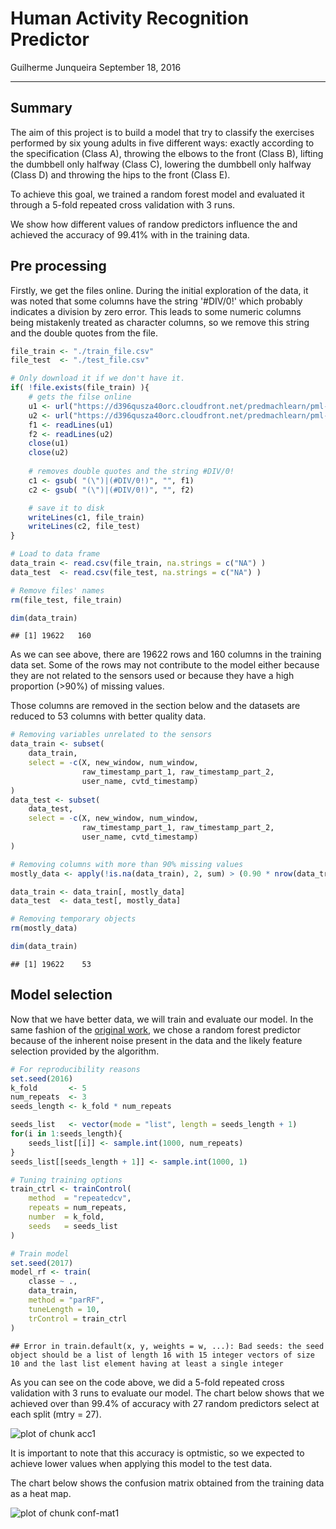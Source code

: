 # Human Activity Recognition Predictor

Guilherme Junqueira
September 18, 2016

---

## Summary

The aim of this project is to build a model that try to classify the exercises 
performed by six young adults in five different ways: exactly according to the 
specification (Class A), throwing the elbows to the front (Class B), 
lifting the dumbbell only halfway (Class C), lowering the dumbbell only halfway 
(Class D) and throwing the hips to the front (Class E).

To achieve this goal, we trained a random forest model and evaluated it through 
a 5-fold repeated cross validation with 3 runs.

We show how different values of randow predictors influence the and achieved 
the accuracy of 99.41% with in the training data.

## Pre processing



Firstly, we get the files online. During the initial exploration of the data, it 
was noted that some columns have the string '\#DIV/0!' which probably indicates 
a division by zero error. This leads to some numeric columns being mistakenly 
treated as character columns, so we remove this string and the double quotes 
from the file.


```r
file_train <- "./train_file.csv"
file_test  <- "./test_file.csv"

# Only download it if we don't have it.
if( !file.exists(file_train) ){
    # gets the filse online
    u1 <- url("https://d396qusza40orc.cloudfront.net/predmachlearn/pml-training.csv")
    u2 <- url("https://d396qusza40orc.cloudfront.net/predmachlearn/pml-testing.csv")
    f1 <- readLines(u1)
    f2 <- readLines(u2)
    close(u1)
    close(u2)
    
    # removes double quotes and the string #DIV/0!
    c1 <- gsub( "(\")|(#DIV/0!)", "", f1)
    c2 <- gsub( "(\")|(#DIV/0!)", "", f2)

    # save it to disk
    writeLines(c1, file_train)
    writeLines(c2, file_test)
}

# Load to data frame
data_train <- read.csv(file_train, na.strings = c("NA") )
data_test  <- read.csv(file_test, na.strings = c("NA") )

# Remove files' names
rm(file_test, file_train)

dim(data_train)
```

```
## [1] 19622   160
```

As we can see above, there are 19622 rows and 160 columns in the training data 
set. Some of the rows may not contribute to the model either because they are 
not related to the sensors used or because they have a high proportion (>90%) 
of missing values.

Those columns are removed in the section below and the datasets are reduced to 
53 columns with better quality data. 


```r
# Removing variables unrelated to the sensors
data_train <- subset(
    data_train,
    select = -c(X, new_window, num_window,
                raw_timestamp_part_1, raw_timestamp_part_2,
                user_name, cvtd_timestamp)
)
data_test <- subset(
    data_test,
    select = -c(X, new_window, num_window,
                raw_timestamp_part_1, raw_timestamp_part_2,
                user_name, cvtd_timestamp)
)

# Removing columns with more than 90% missing values
mostly_data <- apply(!is.na(data_train), 2, sum) > (0.90 * nrow(data_train))

data_train <- data_train[, mostly_data]
data_test  <- data_test[, mostly_data]

# Removing temporary objects
rm(mostly_data)

dim(data_train)
```

```
## [1] 19622    53
```

## Model selection

Now that we have better data, we will train and evaluate our model. In the same 
fashion of the [original work][originalwork], we chose a random forest predictor 
because of the inherent noise present in the data and the likely feature 
selection provided by the algorithm.


```r
# For reproducibility reasons
set.seed(2016)
k_fold       <- 5
num_repeats  <- 3
seeds_length <- k_fold * num_repeats

seeds_list   <- vector(mode = "list", length = seeds_length + 1)
for(i in 1:seeds_length){
    seeds_list[[i]] <- sample.int(1000, num_repeats)
}
seeds_list[[seeds_length + 1]] <- sample.int(1000, 1)

# Tuning training options
train_ctrl <- trainControl(
    method  = "repeatedcv",
    repeats = num_repeats, 
    number  = k_fold,
    seeds   = seeds_list
)

# Train model
set.seed(2017)
model_rf <- train(
    classe ~ .,
    data_train,
    method = "parRF",
    tuneLength = 10,
    trControl = train_ctrl
)
```

```
## Error in train.default(x, y, weights = w, ...): Bad seeds: the seed object should be a list of length 16 with 15 integer vectors of size 10 and the last list element having at least a single integer
```

As you can see on the code above, we did a 5-fold repeated cross validation 
with 3 runs to evaluate our model. The chart below shows that we achieved 
over than 99.4% of accuracy with 27 random predictors select at each 
split (mtry = 27).

![plot of chunk acc1](figure/acc1-1.png)

It is important to note that this accuracy is optmistic, so we expected to 
achieve lower values when applying this model to the test data.  

The chart below shows the confusion matrix obtained from the training data as a 
heat map.

![plot of chunk conf-mat1](figure/conf-mat1-1.png)

[originalwork]: http://groupware.les.inf.puc-rio.br/public/papers/2013.Velloso.QAR-WLE.pdf "Qualitative Activity Recognition of Weight Lifting Exercises"


